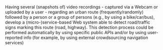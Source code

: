 Having several (snapshots of) video recordings - captured via a Webcam or uploaded by a user - regarding an urban route (frequently/randomly) followed by a person or a group of persons (e.g., by using a bike/car/bus), develop a (micro-)service-based Web system able to detect road/traffic signs marking this route (road, highway). This detection process could be performed automatically by using specific public APIs and/or by using user-reported info (for example, by using external crowdsourcing navigation services)